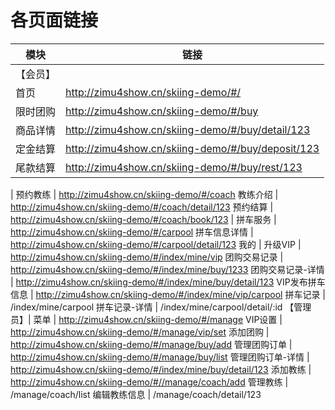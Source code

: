 # 各页面链接

模块|链接
---|---
【会员】 |
首页 | http://zimu4show.cn/skiing-demo/#/
限时团购 | http://zimu4show.cn/skiing-demo/#/buy
商品详情 | http://zimu4show.cn/skiing-demo/#/buy/detail/123
定金结算 | http://zimu4show.cn/skiing-demo/#/buy/deposit/123
尾款结算 | http://zimu4show.cn/skiing-demo/#/buy/rest/123
 |
预约教练 | http://zimu4show.cn/skiing-demo/#/coach
教练介绍 | http://zimu4show.cn/skiing-demo/#/coach/detail/123
预约结算 | http://zimu4show.cn/skiing-demo/#/coach/book/123
 |
拼车服务 | http://zimu4show.cn/skiing-demo/#/carpool
拼车信息详情 | http://zimu4show.cn/skiing-demo/#/carpool/detail/123
我的 |
升级VIP | http://zimu4show.cn/skiing-demo/#/index/mine/vip
团购交易记录 | http://zimu4show.cn/skiing-demo/#/index/mine/buy/1233
团购交易记录-详情 | http://zimu4show.cn/skiing-demo/#/index/mine/buy/detail/123
VIP发布拼车信息 | http://zimu4show.cn/skiing-demo/#/index/mine/vip/carpool
拼车记录 | /index/mine/carpool
拼车记录-详情 | /index/mine/carpool/detail/:id
【管理员】|
菜单 | http://zimu4show.cn/skiing-demo/#/manage
VIP设置 | http://zimu4show.cn/skiing-demo/#/manage/vip/set
添加团购 | http://zimu4show.cn/skiing-demo/#/manage/buy/add
管理团购订单 | http://zimu4show.cn/skiing-demo/#/manage/buy/list
管理团购订单-详情 | http://zimu4show.cn/skiing-demo/#/index/mine/buy/detail/123
添加教练 | http://zimu4show.cn/skiing-demo/#//manage/coach/add
管理教练 | /manage/coach/list
编辑教练信息 | /manage/coach/detail/123

